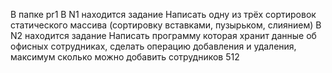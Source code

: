 В папке pr1
  В N1 находится задание Написать одну из трёх сортировок статического массива (сортировку вставками, пузырьком, слиянием)
  В N2 находится задание Написать программу которая хранит данные об офисных сотрудниках, сделать операцию добавления и удаления, максимум сколько можно добавить сотрудников 512
